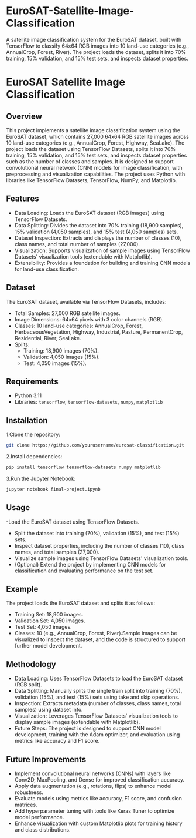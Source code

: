 # EuroSAT-Satellite-Image-Classification
A satellite image classification system for the EuroSAT dataset, built with TensorFlow to classify 64x64 RGB images into 10 land-use categories (e.g., AnnualCrop, Forest, River). The project loads the dataset, splits it into 70% training, 15% validation, and 15% test sets, and inspects dataset properties.
# EuroSAT Satellite Image Classification
## Overview
This project implements a satellite image classification system using the EuroSAT dataset, which contains 27,000 64x64 RGB satellite images across 10 land-use categories (e.g., AnnualCrop, Forest, Highway, SeaLake). The project loads the dataset using TensorFlow Datasets, splits it into 70% training, 15% validation, and 15% test sets, and inspects dataset properties such as the number of classes and samples. It is designed to support convolutional neural network (CNN) models for image classification, with preprocessing and visualization capabilities. The project uses Python with libraries like TensorFlow Datasets, TensorFlow, NumPy, and Matplotlib.

## Features
- Data Loading: Loads the EuroSAT dataset (RGB images) using TensorFlow Datasets.
- Data Splitting: Divides the dataset into 70% training (18,900 samples), 15% validation (4,050 samples), and 15% test (4,050 samples) sets.
- Dataset Inspection: Extracts and displays the number of classes (10), class names, and total number of samples (27,000).
-  Visualization: Supports visualization of sample images using TensorFlow Datasets' visualization tools (extendable with Matplotlib).
- Extensibility: Provides a foundation for building and training CNN models for land-use classification.

## Dataset
The EuroSAT dataset, available via TensorFlow Datasets, includes:
- Total Samples: 27,000 RGB satellite images.
- Image Dimensions: 64x64 pixels with 3 color channels (RGB).
- Classes: 10 land-use categories: AnnualCrop, Forest, HerbaceousVegetation, Highway, Industrial, Pasture, PermanentCrop, Residential, River, SeaLake.
- Splits:
  - Training: 18,900 images (70%).
  - Validation: 4,050 images (15%).
  - Test: 4,050 images (15%).

## Requirements
- Python 3.11
- Libraries: `tensorflow`, `tensorflow-datasets`, `numpy`, `matplotlib`

## Installation
1.Clone the repository:
```bash
git clone https://github.com/yourusername/eurosat-classification.git
```
2.Install dependencies:
```bash
pip install tensorflow tensorflow-datasets numpy matplotlib
```
3.Run the Jupyter Notebook:
```bash
jupyter notebook final-project.ipynb
```

## Usage
-Load the EuroSAT dataset using TensorFlow Datasets.
- Split the dataset into training (70%), validation (15%), and test (15%) sets.
- Inspect dataset properties, including the number of classes (10), class names, and total samples (27,000).
- Visualize sample images using TensorFlow Datasets' visualization tools.
- (Optional) Extend the project by implementing CNN models for classification and evaluating performance on the test set.

## Example
The project loads the EuroSAT dataset and splits it as follows:
- Training Set: 18,900 images.
- Validation Set: 4,050 images.
- Test Set: 4,050 images.
- Classes: 10 (e.g., AnnualCrop, Forest, River).Sample images can be visualized to inspect the dataset, and the code is structured to support further model development.

## Methodology
- Data Loading: Uses TensorFlow Datasets to load the EuroSAT dataset (RGB split).
- Data Splitting: Manually splits the single train split into training (70%), validation (15%), and test (15%) sets using take and skip operations.
- Inspection: Extracts metadata (number of classes, class names, total samples) using dataset info.
- Visualization: Leverages TensorFlow Datasets' visualization tools to display sample images (extendable with Matplotlib).
- Future Steps: The project is designed to support CNN model development, training with the Adam optimizer, and evaluation using metrics like accuracy and F1 score.

## Future Improvements
- Implement convolutional neural networks (CNNs) with layers like Conv2D, MaxPooling, and Dense for improved classification accuracy.
- Apply data augmentation (e.g., rotations, flips) to enhance model robustness.
- Evaluate models using metrics like accuracy, F1 score, and confusion matrices.
- Add hyperparameter tuning with tools like Keras Tuner to optimize model performance.
- Enhance visualization with custom Matplotlib plots for training history and class distributions.
